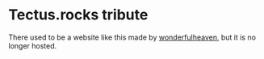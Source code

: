 # Tectus.rocks tribute

There used to be a website like this made by [wonderfulheaven](https://twitter.com/wonderfulheaven), but it is no longer hosted.
